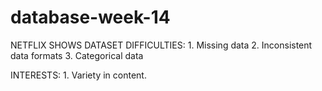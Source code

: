 # database-week-14
NETFLIX SHOWS DATASET
DIFFICULTIES:
    1. Missing data
    2. Inconsistent data formats
    3. Categorical data

INTERESTS:
    1. Variety in content.
